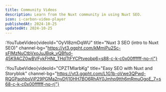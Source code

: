 ```yaml
---
title: Community Videos
description: Learn from the Nuxt community in using Nuxt SEO.
icon: i-carbon-video-player
publishedAt: 2024-10-25
updatedAt: 2024-10-25
---
```


:YouTubeVideo{videoId="OyVI8zmDqWU" title="Nuxt 3 SEO (intro to Nuxt SEO)" channel-bg="https://yt3.ggpht.com/kMmiPu2Sc-sFlMzNuCtbVxoJuJBqk_vQBfsd-45K9ACZ0wBVFykFHNt_THdTtFYCPtveobp6=s88-c-k-c0x00ffffff-no-rj"}

:YouTubeVideo{videoId="CPZTMlarbKg" title="Easy SEO with Nuxt and Storyblok" channel-bg="https://yt3.ggpht.com/L1G1b-oVwe3QPwd-RQGPaohbsViP29PGMa2nyDfj10HH7BO6RhAY0Jmhp9tth6mRmuOgoE_7=s68-c-k-c0x00ffffff-no-rj"}
